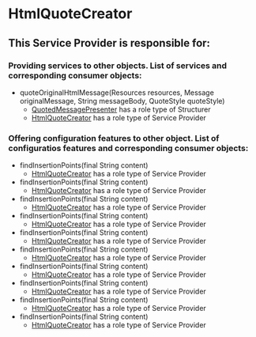 # HtmlQuoteCreator
## This Service Provider is responsible for:
### Providing services to other objects. List of services and corresponding consumer objects: 
* quoteOriginalHtmlMessage(Resources resources, Message originalMessage,
            String messageBody, QuoteStyle quoteStyle)
	* [QuotedMessagePresenter](../Structurers/QuotedMessagePresenter.md) has a role type of Structurer
	* [HtmlQuoteCreator](../ServiceProviders/HtmlQuoteCreator.md) has a role type of Service Provider
### Offering configuration features to other object. List of configuratios features and corresponding consumer objects: 
* findInsertionPoints(final String content)
	* [HtmlQuoteCreator](../ServiceProviders/HtmlQuoteCreator.md) has a role type of Service Provider
* findInsertionPoints(final String content)
	* [HtmlQuoteCreator](../ServiceProviders/HtmlQuoteCreator.md) has a role type of Service Provider
* findInsertionPoints(final String content)
	* [HtmlQuoteCreator](../ServiceProviders/HtmlQuoteCreator.md) has a role type of Service Provider
* findInsertionPoints(final String content)
	* [HtmlQuoteCreator](../ServiceProviders/HtmlQuoteCreator.md) has a role type of Service Provider
* findInsertionPoints(final String content)
	* [HtmlQuoteCreator](../ServiceProviders/HtmlQuoteCreator.md) has a role type of Service Provider
* findInsertionPoints(final String content)
	* [HtmlQuoteCreator](../ServiceProviders/HtmlQuoteCreator.md) has a role type of Service Provider
* findInsertionPoints(final String content)
	* [HtmlQuoteCreator](../ServiceProviders/HtmlQuoteCreator.md) has a role type of Service Provider
* findInsertionPoints(final String content)
	* [HtmlQuoteCreator](../ServiceProviders/HtmlQuoteCreator.md) has a role type of Service Provider
* findInsertionPoints(final String content)
	* [HtmlQuoteCreator](../ServiceProviders/HtmlQuoteCreator.md) has a role type of Service Provider
* findInsertionPoints(final String content)
	* [HtmlQuoteCreator](../ServiceProviders/HtmlQuoteCreator.md) has a role type of Service Provider
